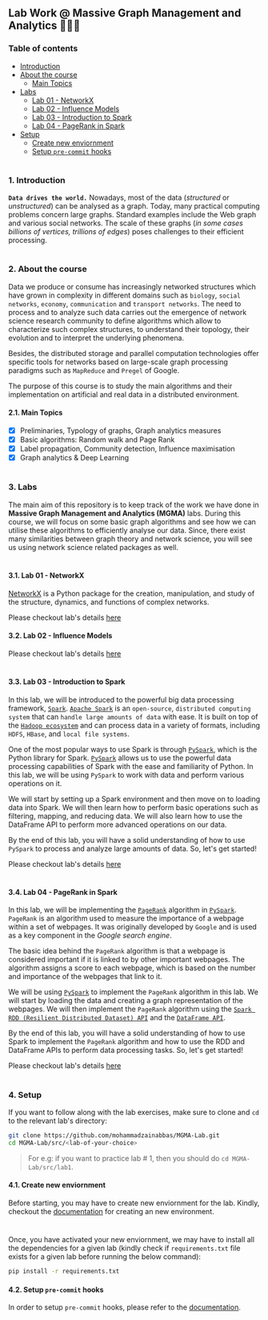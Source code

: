 ## Lab Work @ Massive Graph Management and Analytics 👨🏻‍💻

### Table of contents

- [Introduction](#introduction)
- [About the course](#about-course)
  * [Main Topics](#main-topics)
- [Labs](#labs)
  * [Lab 01 - NetworkX](#lab-1)
  * [Lab 02 - Influence Models](#lab-2)
  * [Lab 03 - Introduction to Spark](#lab-3)
  * [Lab 04 - PageRank in Spark](#lab-4)
- [Setup](#setup)
  * [Create new enviornment](#create-new-env)
  * [Setup `pre-commit` hooks](#setup-pre-commit)


#

<a id="introduction" />

### 1. Introduction

__`Data drives the world.`__ Nowadays, most of the data (_structured_ or _unstructured_) can be analysed as a graph. Today, many practical computing problems concern large graphs. Standard examples include the Web graph and various social networks. The scale of these graphs (_in some cases billions of vertices, trillions of edges_) poses challenges to their efficient processing.

#

<a id="about-course" />

### 2. About the course

Data we produce or consume has increasingly networked structures which have grown in complexity in different domains such as `biology`, `social networks`, `economy`, `communication` and `transport networks`. The need to process and to analyze such data carries out the emergence of network science research community to define algorithms which allow to characterize such complex structures, to understand their topology, their evolution and to interpret the underlying phenomena. 

Besides, the distributed storage and parallel computation technologies offer specific tools for networks based on large-scale graph processing paradigms such as `MapReduce` and `Pregel` of Google.

The purpose of this course is to study the main algorithms and their implementation on artificial and real data in a distributed environment.

<a id="main-topics" />

#### 2.1. Main Topics

- [x] Preliminaries, Typology of graphs, Graph analytics measures
- [x] Basic algorithms: Random walk and Page Rank
- [x] Label propagation, Community detection, Influence maximisation
- [x] Graph analytics & Deep Learning

#

<a id="labs" />

### 3. Labs

The main aim of this repository is to keep track of the work we have done in __Massive Graph Management and Analytics (MGMA)__ labs. During this course, we will focus on some basic graph algorithms and see how we can utilise these algorithms to efficiently analyse our data. Since, there exist many similarities between graph theory and network science, you will see us using network science related packages as well.

#

<a id="lab-1" />

#### 3.1. Lab 01 - NetworkX

[NetworkX](https://networkx.org/) is a Python package for the creation, manipulation, and study of the structure, dynamics, and functions of complex networks.

Please checkout lab's details [here](https://github.com/mohammadzainabbas/MGMA-Lab/tree/main/src/lab1) 

<a id="lab-2" />

#### 3.2. Lab 02 - Influence Models

<!-- [NetworkX](https://networkx.org/) is a Python package for the creation, manipulation, and study of the structure, dynamics, and functions of complex networks. -->

Please checkout lab's details [here](https://github.com/mohammadzainabbas/MGMA-Lab/tree/main/src/lab2) 
#

<a id="lab-3" />

#### 3.3. Lab 03 - Introduction to Spark

In this lab, we will be introduced to the powerful big data processing framework, [`Spark`](https://spark.apache.org/). [`Apache Spark`](https://spark.apache.org/) is an `open-source`, `distributed computing system` that can `handle large amounts of data` with ease. It is built on top of the [`Hadoop ecosystem`](https://www.edureka.co/blog/hadoop-ecosystem) and can process data in a variety of formats, including `HDFS`, `HBase`, and `local file systems`.

One of the most popular ways to use Spark is through [`PySpark`](https://spark.apache.org/docs/latest/api/python/), which is the Python library for Spark. [`PySpark`](https://spark.apache.org/docs/latest/api/python/) allows us to use the powerful data processing capabilities of Spark with the ease and familiarity of Python. In this lab, we will be using `PySpark` to work with data and perform various operations on it.

We will start by setting up a Spark environment and then move on to loading data into Spark. We will then learn how to perform basic operations such as filtering, mapping, and reducing data. We will also learn how to use the DataFrame API to perform more advanced operations on our data.

By the end of this lab, you will have a solid understanding of how to use `PySpark` to process and analyze large amounts of data. So, let's get started!

Please checkout lab's details [here](https://github.com/mohammadzainabbas/MGMA-Lab/tree/main/src/lab3) 

#

<a id="lab-4" />

#### 3.4. Lab 04 - PageRank in Spark

In this lab, we will be implementing the [`PageRank`](https://en.wikipedia.org/wiki/PageRank) algorithm in [`PySpark`](https://spark.apache.org/docs/latest/api/python/). `PageRank` is an algorithm used to measure the importance of a webpage within a set of webpages. It was originally developed by `Google` and is used as a key component in the _Google search engine_.

The basic idea behind the `PageRank` algorithm is that a webpage is considered important if it is linked to by other important webpages. The algorithm assigns a score to each webpage, which is based on the number and importance of the webpages that link to it.

We will be using [`PySpark`](https://spark.apache.org/docs/latest/api/python/) to implement the `PageRank` algorithm in this lab. We will start by loading the data and creating a graph representation of the webpages. We will then implement the `PageRank` algorithm using the [`Spark RDD (Resilient Distributed Dataset) API`](https://spark.apache.org/docs/latest/rdd-programming-guide.html#resilient-distributed-datasets-rdds) and the [`DataFrame API`](https://spark.apache.org/docs/latest/sql-programming-guide.html).

By the end of this lab, you will have a solid understanding of how to use Spark to implement the `PageRank` algorithm and how to use the RDD and DataFrame APIs to perform data processing tasks. So, let's get started!

Please checkout lab's details [here](https://github.com/mohammadzainabbas/MGMA-Lab/tree/main/src/lab4) 

#

<a id="setup" />

### 4. Setup

If you want to follow along with the lab exercises, make sure to clone and `cd` to the relevant lab's directory:

```bash
git clone https://github.com/mohammadzainabbas/MGMA-Lab.git
cd MGMA-Lab/src/<lab-of-your-choice>
```

> For e.g: if you want to practice lab # 1, then you should do `cd MGMA-Lab/src/lab1`.

<a id="create-new-env" />

#### 4.1. Create new enviornment

Before starting, you may have to create new enviornment for the lab. Kindly, checkout the [documentation](https://github.com/mohammadzainabbas/MGMA-Lab/blob/main/docs/SETUP_ENV.md) for creating an new environment.

#

Once, you have activated your new enviornment, we may have to install all the dependencies for a given lab (kindly check if `requirements.txt` file exists for a given lab before running the below command):

```bash
pip install -r requirements.txt
```

<a id="setup-pre-commit" />

#### 4.2. Setup `pre-commit` hooks

In order to setup `pre-commit` hooks, please refer to the [documentation](https://github.com/mohammadzainabbas/MGMA-Lab/blob/main/docs/SETUP_PRE-COMMIT_HOOKS.md).

#


